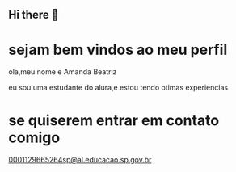 ## Hi there 👋

# sejam bem vindos ao meu perfil # 

ola,meu nome e Amanda Beatriz 

eu sou uma estudante do alura,e estou tendo otimas experiencias

# se quiserem entrar em contato comigo 

0001129665264sp@al.educacao.sp.gov.br
